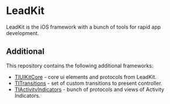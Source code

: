# LeadKit
LeadKit is the iOS framework with a bunch of tools for rapid app development.  

## Additional
This repository contains the following additional frameworks:
- [TIUIKitCore](TIUIKitCore) - core ui elements and protocols from LeadKit.
- [TITransitions](TITransitions) - set of custom transitions to present controller.
- [TIActivityIndicators](TIActivityIndicators) - bunch of protocols and views of Activity Indicators.

